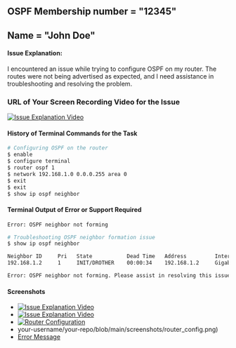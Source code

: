 ## OSPF Membership number = "12345"
## Name = "John Doe"

#### Issue Explanation:
I encountered an issue while trying to configure OSPF on my router. The routes were not being advertised as expected, and I need assistance in troubleshooting and resolving the problem.

### URL of Your Screen Recording Video for the Issue

[![Issue Explanation Video](https://img.youtube.com/vi/tGkkjpXzyT4/0.jpg)](https://www.youtube.com/watch?v=vi/tGkkjpXzyT4)
<!-- 
   Example for video URL, so it is displayed correctly. And volunteers can click and play it to get the issue explained by your voice.
   [![Sample Video](https://img.youtube.com/vi/tGkkjpXzyT4/0.jpg)](https://www.youtube.com/watch?v=tGkkjpXzyT4)
   In the above line, the YouTube ID of the video is "tGkkjpXzyT4" (excluding inverted commas).
-->

#### History of Terminal Commands for the Task

```bash
# Configuring OSPF on the router
$ enable
$ configure terminal
$ router ospf 1
$ network 192.168.1.0 0.0.0.255 area 0
$ exit
$ exit
$ show ip ospf neighbor
```

#### Terminal Output of Error or Support Required

```bash
Error: OSPF neighbor not forming
```

<!-- Below is an example of terminal commands and output --->
```bash
# Troubleshooting OSPF neighbor formation issue
$ show ip ospf neighbor

Neighbor ID     Pri   State           Dead Time   Address         Interface
192.168.1.2     1     INIT/DROTHER    00:00:34    192.168.1.2     GigabitEthernet0/0

Error: OSPF neighbor not forming. Please assist in resolving this issue.
```

#### Screenshots
- [![Issue Explanation Video](https://img.youtube.com/vi/tGkkjpXzyT4/0.jpg)](https://img.youtube.com/vi/tGkkjpXzyT4/0.jpg)
- [![Issue Explanation Video](https://img.youtube.com/vi/tGkkjpXzyT4/0.jpg)]()
- [![Router Configuration](https://raw.githubusercontent.com/aantthony/console-png/master/demo/screenshot.png)](https://raw.githubusercontent.com/aantthony/console-png/master/demo/screenshot.png)
- your-username/your-repo/blob/main/screenshots/router_config.png)
- [Error Message](https://github.com/your-username/your-repo/blob/main/screenshots/error_message.png)
